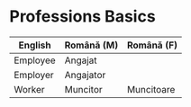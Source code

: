 # Professions Basics

|English|Română (M)|Română (F)|
|-|-|-|
|Employee|Angajat||
|Employer|Angajator||
|Worker|Muncitor|Muncitoare|
